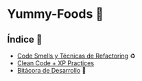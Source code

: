 # Yummy-Foods :bento:

## Índice :ledger:
* [Code Smells y Técnicas de Refactoring](docs/codesmells-refactor-techniques.md) :recycle:
* [Clean Code + XP Practices](docs/clean-code-xp-practices.md) 
* [Bitácora de Desarrollo](docs/changelog.md) :construction:
